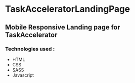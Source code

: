 # TaskAcceleratorLandingPage

<h2>Mobile Responsive Landing page for TaskAccelerator</h2>
<h3>Technologies used : </h3>
<ul>
  <li>HTML</li>
  <li>CSS</li>
  <li>SASS</li>
  <li>Javascript</li>
</ul>
